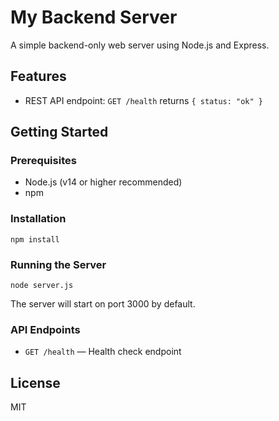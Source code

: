 # My Backend Server

A simple backend-only web server using Node.js and Express.

## Features
- REST API endpoint: `GET /health` returns `{ status: "ok" }`

## Getting Started

### Prerequisites
- Node.js (v14 or higher recommended)
- npm

### Installation

```
npm install
```

### Running the Server

```
node server.js
```

The server will start on port 3000 by default.

### API Endpoints
- `GET /health` — Health check endpoint

## License
MIT
